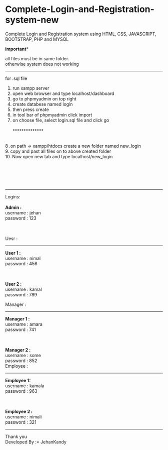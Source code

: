 # Complete-Login-and-Registration-system-new
Complete Login and Registration system using HTML, CSS, JAVASCRIPT, BOOTSTRAP, PHP and MYSQL
<br>

********important*********

all files must be in same folder.<br>
otherwise system does not working<br>


****************************
for .sql file
<br>
1. run xampp server<br>
2. open web browser and type localhost/dashboard<br>
3. go to phpmyadmin on top right<br>
4. create databese named login<br>
5. then press create<br>
6. in tool bar of phpmyadmin click import<br>
7. on choose file, select login.sql file and click go<br><br>
**************<br><br>

8 .on path -> xampp/htdocs create a new folder named new_login<br>
9. copy and past all files on to above created folder<br>
10. Now open new tab and type localhost/new_login<br>

<br><br><br><br>
************
Logins:<br><br>
<b>Admin :</b><br>
  username : jehan<br>
  password : 123 <br>
  
  <br><br>
Uesr :<br>
***
 <b>User 1 :</b><br>
    username : nimal<br>
    password : 456 <br>
    
   <br><br>
    <b>User 2 :</b><br>
    username : kamal<br>
    password : 789 <br>

Manager :<br>
***
 <b>Manager 1 :</b><br>
    username : amara<br>
    password : 741 <br>
    
   <br><br>
    <b>Manager 2 :</b><br>
    username : some<br>
    password : 852 <br>
Employee :<br>
***
 <b>Employee 1:</b><br>
    username : kamala<br>
    password : 963 <br>
    
   <br><br>
    <b>Employee 2 :</b><br>
    username : nimali<br>
    password : 321 <br>

**************************

Thank you <br>
Developed By := JehanKandy
